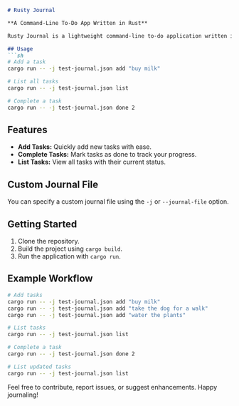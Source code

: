 

```markdown
# Rusty Journal

**A Command-Line To-Do App Written in Rust**

Rusty Journal is a lightweight command-line to-do application written in Rust. It offers a simple and efficient way to manage your tasks right from the terminal.

## Usage
```sh
# Add a task
cargo run -- -j test-journal.json add "buy milk"

# List all tasks
cargo run -- -j test-journal.json list

# Complete a task
cargo run -- -j test-journal.json done 2
```

## Features
- **Add Tasks:** Quickly add new tasks with ease.
- **Complete Tasks:** Mark tasks as done to track your progress.
- **List Tasks:** View all tasks with their current status.

## Custom Journal File
You can specify a custom journal file using the `-j` or `--journal-file` option.

## Getting Started
1. Clone the repository.
2. Build the project using `cargo build`.
3. Run the application with `cargo run`.

## Example Workflow
```sh
# Add tasks
cargo run -- -j test-journal.json add "buy milk"
cargo run -- -j test-journal.json add "take the dog for a walk"
cargo run -- -j test-journal.json add "water the plants"

# List tasks
cargo run -- -j test-journal.json list

# Complete a task
cargo run -- -j test-journal.json done 2

# List updated tasks
cargo run -- -j test-journal.json list
```
Feel free to contribute, report issues, or suggest enhancements. Happy journaling!
```

